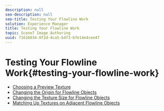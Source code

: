 ```yaml
---
description: null
seo-description: null
seo-title: Testing Your Flowline Work
solution: Experience Manager
title: Testing Your Flowline Work
topic: Scene7 Image Authoring
uuid: 7161b034-0f2d-4ca5-b4f3-b7e14e4cee47
---
```


# Testing Your Flowline Work{#testing-your-flowline-work}

* [Choosing a Preview Texture](t-vat-prev-text.md)
* [Changing the Origin for Flowline Objects](t-vat-origin-flow-obj.md)
* [Changing the Texture Size for Flowline Objects](t-vat-text-size-flow-obj.md)
* [Matching Up Textures on Adjacent Flowline Objects](t-vat-match-text.md)
